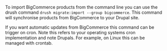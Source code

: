 To import BigCommerce products from the command line you can use the drush command `drush migrate:import --group bigcommerce`. This command will synchronise products from BigCommerce to your Drupal site.

If you want automatic updates from BigCommerce this command can be trigger on cron. Note this refers to your operating systems cron implementation and note Drupals. For example, on Linux this can be managed with crontab.